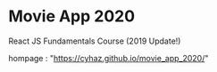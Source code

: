 # Movie App 2020

React JS Fundamentals Course (2019 Update!)

hompage : "https://cyhaz.github.io/movie_app_2020/"
